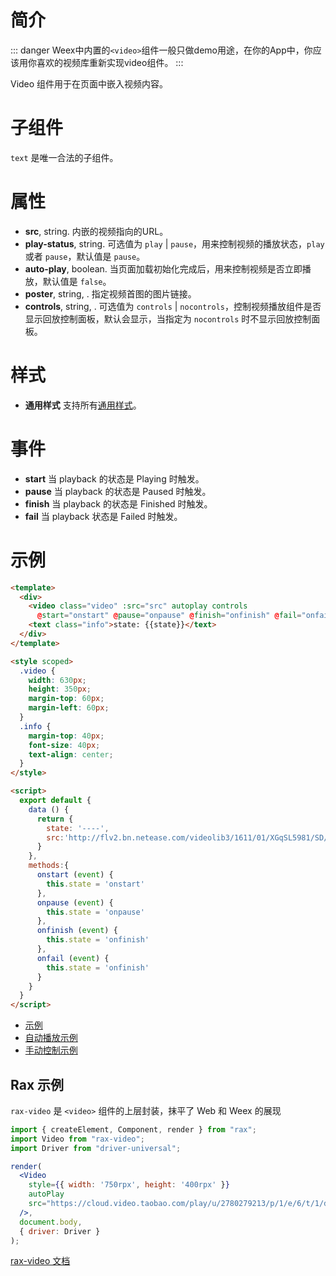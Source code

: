 # 简介
::: danger
Weex中内置的`<video>`组件一般只做demo用途，在你的App中，你应该用你喜欢的视频库重新实现video组件。
:::

Video 组件用于在页面中嵌入视频内容。

# 子组件

`text` 是唯一合法的子组件。

# 属性

* **src**, string. 内嵌的视频指向的URL。
* **play-status**, string. 可选值为 `play` | `pause`，用来控制视频的播放状态，`play` 或者 `pause`，默认值是 `pause`。
* **auto-play**, boolean. 当页面加载初始化完成后，用来控制视频是否立即播放，默认值是 `false`。
* **poster**, string, <Badge text="v0.18+ & iOS" type="warning"/>. 指定视频首图的图片链接。
* **controls**, string, <Badge text="v0.19+" type="warning"/>. 可选值为  `controls` | `nocontrols`，控制视频播放组件是否显示回放控制面板，默认会显示，当指定为 `nocontrols` 时不显示回放控制面板。

# 样式

* **通用样式** 支持所有[通用样式](../styles/common-styles.html)。

# 事件

* **start** 当 playback 的状态是 Playing 时触发。
* **pause** 当 playback 的状态是 Paused 时触发。
* **finish** 当 playback 的状态是 Finished 时触发。
* **fail** 当 playback 状态是 Failed 时触发。

# 示例

```html
<template>
  <div>
    <video class="video" :src="src" autoplay controls
      @start="onstart" @pause="onpause" @finish="onfinish" @fail="onfail"></video>
    <text class="info">state: {{state}}</text>
  </div>
</template>

<style scoped>
  .video {
    width: 630px;
    height: 350px;
    margin-top: 60px;
    margin-left: 60px;
  }
  .info {
    margin-top: 40px;
    font-size: 40px;
    text-align: center;
  }
</style>

<script>
  export default {
    data () {
      return {
        state: '----',
        src:'http://flv2.bn.netease.com/videolib3/1611/01/XGqSL5981/SD/XGqSL5981-mobile.mp4'
      }
    },
    methods:{
      onstart (event) {
        this.state = 'onstart'
      },
      onpause (event) {
        this.state = 'onpause'
      },
      onfinish (event) {
        this.state = 'onfinish'
      },
      onfail (event) {
        this.state = 'onfinish'
      }
    }
  }
</script>
```
* [示例](http://dotwe.org/vue/01d3d27073a471bb234b1a76e130d197)
* [自动播放示例](http://dotwe.org/vue/342d32830f51f72df6acab21fb1c21bd)
* [手动控制示例](http://dotwe.org/vue/7bdf54dce22def3d3850f65d95f5eac9)

## Rax 示例

`rax-video` 是 `<video>` 组件的上层封装，抹平了 Web 和 Weex 的展现

```jsx
import { createElement, Component, render } from "rax";
import Video from "rax-video";
import Driver from "driver-universal";

render(
  <Video
    style={{ width: '750rpx', height: '400rpx' }}
    autoPlay
    src="https://cloud.video.taobao.com/play/u/2780279213/p/1/e/6/t/1/d/ld/36255062.mp4"
  />,
  document.body,
  { driver: Driver }
);
```

[rax-video 文档](https://rax.js.org/docs/components/video)

